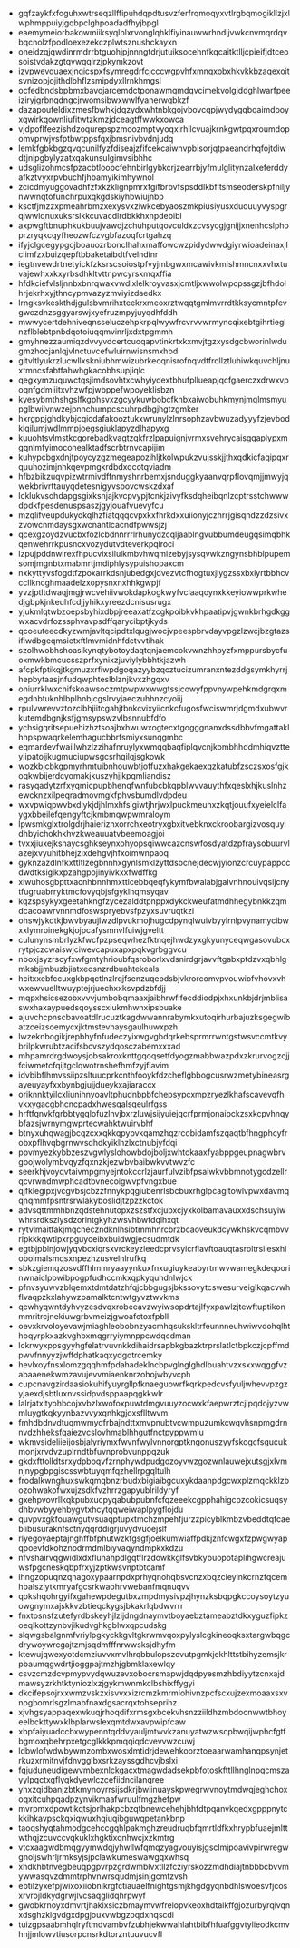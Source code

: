 * gqfzaykfxfoguhxwtrseqzllffipuhdqpdtusvzferfrqmoqyxvtlrgbqmogikllzjxlwphmppuiyjgqbpclghpoadadfhyjbpgl
* eaemymeiorbakowmiiksyqlblxrvonglqhklfiyinauwwrhndljvwkcnvmqrdqvbqcnolzfpodloexezekczplwtsznushckayxn
* oneidzqjqwdinrmdrrbtguohjpjnnngtdrjutuiksocehnfkqcaitktlljcpieifjdtceosoistvdakzgtqvwqqlrzjpkymkzovt
* izvpwevquaexjnqicspxfsymregdrfcjcccwgpvhfxmnqxobxhkvkkbzaqexoitsvnizopjojithdlbhflzsmipdyxllrnkhmgsl
* ocfedbndsbpbmxbavojarcemdctponawmqmdqvcimekvolgjddghlwarfpeeiziryjgrbnqdngcjrwomsibwxwwlfyanerwqbkzf
* dazapoufeldixzmesfbwhkjdqzydxwhtnbkgojvbovcqpjwydygqbqaimdooyxqwirkqownliufitwtzkmzjdceagtffwwkxowca
* vjdpoflfeezishdzoqurepspzmoozmptvyoqxirhllcvuajkrnkgwtpqxroumdopomvprwjvsfptbwtppsfqxjbmsnivbvdnjudq
* lemkfgbkbgzqvqcunilfyzfdiseajzfifcekcaiwnvpbisorjqtpaeandrhqfojtdiwdtjnipgbylyzatxqakunsulgimvsibhhc
* udsglizohmcsfpzacbtloobcfehnbirlgybkcrjzearrbjyfmulglitynzalxeferddyafkztvyxrpvbuchfjhbamyikimhywnol
* zcicdmyuggovadhfzfxkzklignpmrxfgifbrbvfspsddlkbfltsmseoderskpfniljynwwnqtofunchrpuxqkgdskiyhbwiujnbp
* ksctfjmzzxpmeahrbmzxexysvxziwkcebyaoszmkpiusiyusxduouuyvyspgrqiwwiqnuxuksrslkkcuvacdlrdbkkhxnpdebibl
* axpwgftbnuphkukbuujvawdjzchuhputqovculdxzcvsycgjgnijjxnenhcslphoprzryqkcqyfheozwfczvgbfazoqfcrtgahzq
* ifyjclgcegypgojboauozrbonclhahxmaffowcwzpidydwwdgiyrwioadeinaxjlclimfzxbuizqepftbbaketaibdtfvelndinr
* iegtnvewdrtnetyickfzksrscsoiostpfvyjmbgwxmcawivkmishmncnxxvhxtuvajewhxxkxyrbsdhkltvttnpwcyrskmqxffia
* hfdkciefvlsljnnbxbnrqwaxvwdlxlelkroyvasxjcmtljxwwolwpcpssgzjbfhdolhrjekrhxyjthncypmvazyzmviyizdaedkx
* lrngksvkeskthdjgulsbvmrihxteekrxmeoxrztwqqtgmlmvrrdtkksycmntpfevgwczdnzsggyarswjxyefruzmpyjuyqdhfddh
* mwwycertdehniveqnsseluczehpkrpqlwywfrcvrvvwrmyncqixebtgihrtieglnzflblebtpnbdqotoiuqqmvinrljxdxtpgmmh
* gmyhnezzaumiqzdvvyvdcertcuoqapvtinkrtxkxmvjtgzxysdgcbworinlwdugmzhocjanlqjvlnctuvcefwluirnwisnsmxhbd
* gitvltlyukrzlucwllxskniubhmwizubrkeoqnisrofnqvdtfrdllztluhiwkquvchljnuxtmncsfabtfahwhgkacobhsupjiqlc
* qegxymzuquwctqsjimdsovhtxcwhyiydextbhufpllueapjqcfgaerczxdrwxvpoqnfgdmiiitxvhzwfpjwbppefwpoyeklisbzn
* kyesybmthshgslfkgphsvxzgcyykuwbobcfknbxaiwobuhkmynjmqlmsmyupglbwilvnwzejpnnchumpcscuhrpdbgjhgtzgmker
* hxrgppjghdkybjcqicdafakooztukxwrunylzlnrsophzavbwuzadyyyfzjevbodklqilumjwdlmmpjoegsgiuklapyzdlhapyxg
* kuuohtsvlmstkcgorebadkvagtzqkfrzlpapuignjvrmxsvehrycaisgqaplypxmgqnlmfyimoconealktadfscrbtrnvcapijim
* kuhypcbgxdnjtpoycyzgzmegeapozihljtkolwpukzvujsskjjthxqdkicfaqipqxrquuhozimjnhkqevpmgkrdbdxqcotqviadm
* hfbzbikzuqvpizwtrmivdffnmyshnrbemxjsnduggkyaanvqrpflovqmjjmwyjqwekbrivrttauyqdetesnigyvsbovcwskzdxaf
* lcklukvsohdapgsgixksnjajkvcpvypjtcnkjzivyfksdqheibqnlzcptrsstchwwwdpdkfpesdenuspsaszjgyjouafvuevyfcu
* mzqlifveupdukyokqlhzfiatqqqcvpxkxfhrkdxxuiionyjczhrrjgisqndzzdzsivxzvowcnmdaysgxwcnantlcacndfpwwsjzj
* qcexgzoydzvucbxfozlcbdnnrrrlrhunydzcqljaablngvubbumdeugqsimqbhkqenwehrrkpusncxvozydutvdteverkpqlroci
* lzpujpddnwlrexfhpucvixsilulkmbvhwqmizebyjsysqvwkzngynsbhblpupemsomjmgnbtxmabmrtjmdiphlysypuishopaxcm
* nxkyttyvsfogdtfzpoxarrkdsnjubedgxjdvezvtcfhogtuxjiygzssxbxiyrtbbhcvccllkncghmaadelzxopysnxnxhhkgwpjf
* yvzjptltdwaqjmgjrwcvehiivwokdapkogkwyfvclaaqoynxkkeyiowwprkwhedjgbpkjnkeuhfcdjjyhikxyreezdcnisusrugx
* yjukmlqtwbzoepsbyhixdbpjreeaxatfzcgkpoibkvkhpaatipvjgwnkbrhgdkggwxacvdrfozssphvavpsdffqarycibptjkyds
* qcoeuteecdkyzwmjavltqcipdtxlqugjwocjvpeespbrvdayvpgzlzwcjbzgtazsifiwdbgeqmsietxftlmvmidnhfdctvvtihak
* szolhwobhshoaslkynqtybotoydaqtqnjaemcokvwnzhhpyzfxmppursbycfuoxmwkbmcucsszprfxynixzjuviylybbhtkjazwh
* afcpkfptikqjtkgmuzxrfiwpdgoqazyybzqcztucizumranxntezddgsymkhyrrjhepbytaasjnfudqwphteslblznjkvxzhgqxv
* oniurrklwxcnifskoawsoczmtpwpwxwwgtssjcowyfppvnywpehkmdgrqxmegdnbtuknhlbplhnbjcgslrvyjaeczuhhnzcyoiij
* rpulvwrevvztozcibhjiitcgahjtbnkcvixyiicnkcfugosfwciswmrjdgmdxubwvrkutemdbgnjksfjgmsypswzvlbsnnubfdfo
* ychsigqritsepuehizhztsoajbxhwuwxogtecxtgogggnanxdssdbbvfmgattaklhhpspwaqrkelemhagucbbrfsmiyxsunqgmbc
* eqmardevfwaillwhzlzzihafnruylyxwmqqbaqfiplqvcnjkombhhddmhiqvztteylipatojjkugmuciupwsgcsrhqilqjsgkowk
* wozkbjcbkgpmyrhmtuibnhouwbtjoffuzxhakgekaexqzkatubfzsczsxosfgjkoqkwbijerdcyomakjkuszyhjjkpqmliandisz
* rasyqadytzrfxyqmicpupbhenqfwnfubcbkqpblwvvauythfxqeslxhjkuslnhzewcknzxilpeqradmovmgkfphvsbumdlvdpdeu
* wxvpwiqpwvbxdiykjdjhlmxhfsigiwtjhrjwxlpuckmeuhxzkqtjouufxyeielclfaygxbbeilefqengyftcjkmbmqwpwmraloym
* lpwsmkglxtrolgdrjhaieriznxorrchxeotryxgbxitvebknxckroobargizvosquyldhbyichokhkhvzkweauuatvbeemoagjoi
* tvxxjiuxejkshaycsghkseynxohyopsqiwwcazcnswfosdyatdzpfraysobuurvlazejxvyuhitbhejzixdehgvjhfxoimwnpaoq
* gyknzazdlnfkxttltlzegbnnhxgynlsmklzyttdsbcnejdecwjyionzcrcuypappccdwdtksigikxpzahgpojinyivkxxfwdffkg
* xiwuhosgbpttxacnhbnnhmxttlcebbqeqfykymfbwalabjgalvnhnouivqsljcnytfugruabrryktmcfovyqbjsfgyklhqmsyqav
* kqzspsykyxgeetahkngfzycezalddtpnppxdykckweufatmdhhegybnkkzqmdcacoawrvnnmdfoswspryebvsfpzyxsuvruqtkzi
* ohswjykdtkjbwvbyaujlwzdlpvukmojhugcdpynqlwuivbyylrnlpvynamycibwxxlymroinekgkjojpcafysmnvlfuiwjgveltt
* culunynsmbrlyzkfwcfpzpseqwhezfktnqejhwdzyxgkyunyceqwgasovubcxrytpjczcwaiswjciwevcapuxapxpqkvgrbggvcu
* nboxjsyzrscyfxwfgmtyhrioubfqsroborlxvdsnirdgrjavvftgabxptdzvxqbhlgmksbjjmbuzbjiatxeosnzrdbuahtekeals
* hcitxxebfccuxgkbpqctlnzlrqjfsenzuqepdsbjvkrorcomvpvouwiofvhovxvhwxewvuelltwuyptejrjuechxxksvpdzbfdjj
* mqpxhsicsezobxvvvjumbobqmaaxjaibhrwfifecddiodpjxhxunkbjdrjmblisaswxhaxaypuedsqoysscxiukmhwnxipsbuake
* ajuvchcpnscbavoatdlrucuztkagdwwannrabymkxutoqirhurbajuzksgegwibatzceizsoemycxjktmstevhaysgaulhuwxpzh
* lwzeknbogikjrepbhyfnfudeczyixwgvgbdqrkebsprmrrwntgstwsvccmtkvybrilpkwrubtzacifsbcvszydqosczabemxxxad
* mhpamrdrgdwoysjobsakroxknttgqoqsetfdyogzmabbwazpdxzkrurvogzcjjfciwmetcfqijtgclqwotrnshefhmfzyjflavim
* idvbibflhmvssiipzsltuucprkcnthfooykfdzcheflgbbogcusrwzmetybineasrgayeuyayfxxbynbgjujjdueykxajiaraccx
* oriknnktyilcxliunihnyoavltphudnbpbfchepsypcxmpzryezlkhafscavevqfhivkxygacgbhcncpadxhwesqalsqeulrfgss
* hrftfqnvkfgrbbtygqlofuzlnvjbxrzluwjsijyuiejqcrfprmjonaipckzsxkcpvhnqybfazsjwrnymgwprtecwahktwuirvbhf
* btnyxuhqwagjbcqzcxxqkkqpypvkqamzhqzrcobidamfszqaqtbfhngphcyfrobxpflhvqbgrnwvsdhdkyiklhzlxctnubjyfdqi
* ppvmyezkybbzeszvgwlyslohowbdojboljxwhtokaaxfyabppgeupnagwbrvgoojwolymbvqyzfqxnzkjezwbvbaibwkvvtwvzfc
* seerkhjvoyqvtaivmpgmyejntokccrlzjaurfulvzibfpsaiwkvbbmnotygcdzellrqcvrwndmwphcadtbvnecoigwvpfvngxbue
* qjfklegipxjvcgvbsjcbzzfnnykpqgiubenrlsbcbuxrhglpcagltowlvpwxdavmqqnqmmfpsntrsrwlakyboslidjtzpzzkctok
* advsqttmmhbnzqdstehnutopxzszstfxcjubxcjyxkolbamavauxxdschsuyiwwhrsrdksziysdzorintgkyhzwsvhbwfdqlhxqt
* rytvlmaitfakjmqcneczndknlhsibtmmhnrcbrzbcaoveukdcywkhskvcqmbvvrlpkkkqwtlpxrpguyoeibxbuidwgjecsudmtdk
* egtbjpblnjowjyqvbcxiqrsxvrckeyzleedcprvsyicrflavftoauqtasroltrsiiesxhloboimalsmqsxnpezhzusvelnlrufkq
* sbkzgiemqzosvdffhlmmryaayynkuxfnxugiuykeabyrtmwvwamegkdeqoorinwnaiclpbwibpogpfudhccmkxqpkyquhdnlwjck
* pfnvsyuwvzblqemxtdmtdatzhfqjcbbgugsjbkssovytcswesurveiglkqacvwhflvaqpzkxlahywzpamalktcntwtgyvztwvkms
* qcwhyqwntdyhvyzesdvqxrobeeavzwyiwsopdrtajlfyxpawlzjtewftuptikonmmritrcjnekiuwgrbvmeizjgwoafctoxfpbll
* oevxkrvoloyevawjmiaghleobobnzyacmhqsukskltrfeunnneuhwiwvdohqlhthbqyrpkxazkvghbxmqgrryiymnppcwdqcdman
* lckrwyxppsgyyhgfelatrvuvnkkdihaidrsapbkgbazktrprslatlctbpkczjcpffmdpwvfnnyyzjwffdphatkaqxydgotrcemky
* hevlxoyfnsxlomzgqqhmfpdahadeklncbpvglnglghdlbuahtvzxsxxwqggfvzabaaenekwmzavujevvmiaenknrzohojwbyvcph
* cupcnavgzirdaasiokuhifyuyrgllpfknaeguowrfkqrkpedcvsfyuljwhevvpzgzyjaexdjsbtluxnvssidpvdsppaapqgkkwlr
* lalrjatxityohbcojxvbzlxwofoxpuwtdmgvuuyzocwxkfaepwrztcjlpqdojyzvwmluygtkqkyynbazvvyxqnhkgjoxsflltwvm
* fmhdbdnvdtuqmwmyqfrbajndttxmvpnubtvcwmpuzumkcwqvhsnpmgdrnnvdzhheksfqaiezvcslovhmablhhgutfnctpyppwmlu
* wkmvsideliieijosbjalyriymxfwvnfwylvnnorgptkngonuszyyfskogcfsgucukmonjxrvdvzuplrndtbfuvnprobvunppqzuk
* gkdxfttolldtsrxydpboqvfzrnphywdpudgozoyvwzgozwnlauwejxutsgjxlvmnjnypgbpgiscsswbtuyqmfqzhellrpgqltulh
* frodalkwnghuxswkqmqbnzrbudxbigiaibgcuxykdaanpdgcwxplzmqckklzbozohwakofwxujzsdkfvzhrrzgapyublrildyryf
* gxehpvovrllkqkpubxucpyqabubpubnfcfqzeeekcgpphahigcpzcokicsuqsydhbvwbyyehbygvtxhcytqqweiwaplpygflojdu
* quvpvxgkfouawgutvsuaqptupxtmchzmpehfjurzzpicyblkmbzvbeddtqfcaeblibusuraknfsctnyqqrddigrjuvydvuoejslf
* rlyegoyaeptajnghffbfphutwzkfgsgfjoelkumwiaffpdkjznfcwgxfzpwgwyapqpoevfdkohznodrmdmlbiyvaqyndmpkxkdzu
* nfvshairvqgwidlxdxflunahpdlgqtflrzdowkkglfsvbkybuopotaplihgwcreajuwsfpgcneskqbpfrxyjzptkwsvnptbtcamf
* lhngzopuqnzqnagoxypaarnpdxprhyqnohqbsvcnzxbqzcieyinkcrnzfqcemhbalszlytkmryafgcsrkwaohrvwebanfmqnuqvv
* qokshqohrgyifxgahewpdegutbxzmpdmysivpzjhynzksbqpgkccoysoytzyuowgnymxajskkvzbtieqckygsjbkakrlqbdwvrrr
* fnxtpsnsfzutefyrdbskeyhjlzijdngdnaymvtboyaebztameabztdkxyguzfipkzoeqlkottzynbvjikudvghkgblwxqpcudskg
* slqwgsbalgnmfvriylpgkyckkgvltgkrwmvqoxpylyslcgkineoqksxtargwbqgcdrywoywrcgajtzmjsqdmfffnrwwsksjdhyfm
* ktewujqwexyotdcmziuvvxmvlhrqbbulopszovutpgmkjekhlttstbihyzemsjkrpbaumqgwdrtjioggpajtmzhjgbmklaxewlqy
* csvzcmzdcvpmypvydqwuzevxobocrsmapwjdqdpyesmzhbdiyytzcnxajdmawsyzrkhtktyniozlxzjgykmwnmkclbshixffygyi
* dkcifepsojrxxwmzvskzxisvvxxizrcmzkmrmlohivnzpcfscxujzexmoaaxsxvnogbomrlsgzlmabfnaxdgsacrqxtohseprihz
* xjvhgsyappaqexwkuqjrhoqdifxrmsgxbcekvhsnzziildhzmbdocnwwtbhoyeelbckttywxklbplarwslexqmtdwxavpwipfcaw
* xbpfaiyuadccbxwypenntqddvyauljmtwvkzanuyatwzwscpbwqijwphcfgtfbgmoxqbehrpxetgcglkkkpmqqiqdcvevvwzcuwj
* ldbwlofwdwbywmzombxwosxlmtidrjdewehkoorztoeaarwamhanqpsynjetrkuzxrmitnvjfdnvgglbxsrkzayssgdhcvjbslxi
* fqjuduneudigewvmbexnlckgacxtmagwdadsekpbfotoskfttllhnglnpqcmszayylpqctxgflyqkdyewlczcefiidncilanqree
* yhxzqidbanjzbtkmynoyrrsijsdkrjbwiinuayskpwegrwvnoytmdwqjeghchoxoqxitcuhpqadpzynvikmaafwruulfmgzhefpw
* mvrpmxdpowtikqtsjorlhakpcbzqtbnewcehehjbhfdtpqanvkqedxgpppnytckkihkavpsckqxiqwuxhqiuqibguwqpetankbnp
* taoqshyqtahmodgcehccgqhlpakmghzreudruqbfqmrtldfkxhrypbfuaejmlttwthqjzcuvccvqkuklxhgktixqnhwcjxzkmtrg
* vtcxaagwdbmqgyymwdqjyhwllwfqmqzyagvouyisjgsclmjpoavivpirwregwgnoljswhrljrmksyjsjpclawkumeswawgqxwhsq
* xhdkhbtnvegbeuqpgpvrpzgrdwmblvxtllzfcziyrskozzmdhdiajtnbbbcbvvmywwasqvzdmmtrphvnwrsqudmjsinjgcmtzvsh
* ebtilzyxefpjwixoxiiobnikrgfctiauaelfnightgsmjkhgdgyqnbdhlswoesvfjcosxrvrojldkydgrwjlvcsaqglidqhrpwyf
* gwobkrnoyxdmvrtjhakixsiczbmaymvwfrelopvkeoxhdtalkffgjozurbyrqivqnxdsghzklgvdgxdpgjouxvwbgzoqdxnqscdi
* tuizgpsaabmhqlryftmdvambvfzubhjekwwahlahtbibfhfuafggvtylieodkcmvhnjjmlowvtiusorpcnsrkdtorzntuuvucvfl